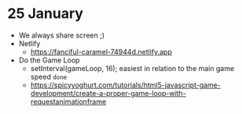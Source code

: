 # 25 January

* We always share screen ;)
* Netlify
  * https://fanciful-caramel-74944d.netlify.app
* Do the Game Loop
  * setInterval(gameLoop, 16); easiest in relation to the main game speed `done`
  * https://spicyyoghurt.com/tutorials/html5-javascript-game-development/create-a-proper-game-loop-with-requestanimationframe
